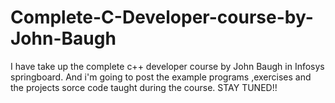 # Complete-C-Developer-course-by-John-Baugh
I have take up the complete c++ developer course by John Baugh in Infosys springboard.
And i'm going to post the example programs ,exercises and the projects sorce code taught during the course.
STAY TUNED!!
